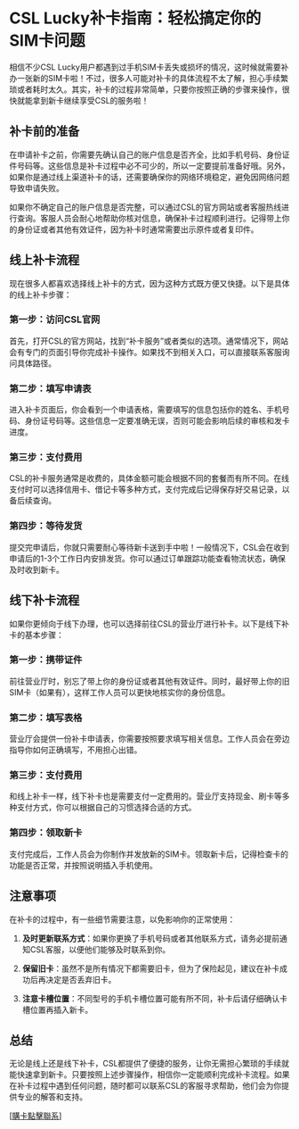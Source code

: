 # CSL Lucky补卡指南：轻松搞定你的SIM卡问题

相信不少CSL Lucky用户都遇到过手机SIM卡丢失或损坏的情况，这时候就需要补办一张新的SIM卡啦！不过，很多人可能对补卡的具体流程不太了解，担心手续繁琐或者耗时太久。其实，补卡的过程非常简单，只要你按照正确的步骤来操作，很快就能拿到新卡继续享受CSL的服务啦！

## 补卡前的准备

在申请补卡之前，你需要先确认自己的账户信息是否齐全，比如手机号码、身份证件号码等。这些信息是补卡过程中必不可少的，所以一定要提前准备好哦。另外，如果你是通过线上渠道补卡的话，还需要确保你的网络环境稳定，避免因网络问题导致申请失败。

如果你不确定自己的账户信息是否完整，可以通过CSL的官方网站或者客服热线进行查询。客服人员会耐心地帮助你核对信息，确保补卡过程顺利进行。记得带上你的身份证或者其他有效证件，因为补卡时通常需要出示原件或者复印件。

## 线上补卡流程

现在很多人都喜欢选择线上补卡的方式，因为这种方式既方便又快捷。以下是具体的线上补卡步骤：

### 第一步：访问CSL官网

首先，打开CSL的官方网站，找到“补卡服务”或者类似的选项。通常情况下，网站会有专门的页面引导你完成补卡操作。如果找不到相关入口，可以直接联系客服询问具体路径。

### 第二步：填写申请表

进入补卡页面后，你会看到一个申请表格，需要填写的信息包括你的姓名、手机号码、身份证号码等。这些信息一定要准确无误，否则可能会影响后续的审核和发卡进度。

### 第三步：支付费用

CSL的补卡服务通常是收费的，具体金额可能会根据不同的套餐而有所不同。在线支付时可以选择信用卡、借记卡等多种方式，支付完成后记得保存好交易记录，以备后续查询。

### 第四步：等待发货

提交完申请后，你就只需要耐心等待新卡送到手中啦！一般情况下，CSL会在收到申请后的1-3个工作日内安排发货。你可以通过订单跟踪功能查看物流状态，确保及时收到新卡。

## 线下补卡流程

如果你更倾向于线下办理，也可以选择前往CSL的营业厅进行补卡。以下是线下补卡的基本步骤：

### 第一步：携带证件

前往营业厅时，别忘了带上你的身份证或者其他有效证件。同时，最好带上你的旧SIM卡（如果有），这样工作人员可以更快地核实你的身份信息。

### 第二步：填写表格

营业厅会提供一份补卡申请表，你需要按照要求填写相关信息。工作人员会在旁边指导你如何正确填写，不用担心出错。

### 第三步：支付费用

和线上补卡一样，线下补卡也是需要支付一定费用的。营业厅支持现金、刷卡等多种支付方式，你可以根据自己的习惯选择合适的方式。

### 第四步：领取新卡

支付完成后，工作人员会为你制作并发放新的SIM卡。领取新卡后，记得检查卡的功能是否正常，并按照说明插入手机使用。

## 注意事项

在补卡的过程中，有一些细节需要注意，以免影响你的正常使用：

1. **及时更新联系方式**：如果你更换了手机号码或者其他联系方式，请务必提前通知CSL客服，以便他们能够及时联系到你。
   
2. **保留旧卡**：虽然不是所有情况下都需要旧卡，但为了保险起见，建议在补卡成功后再决定是否丢弃旧卡。

3. **注意卡槽位置**：不同型号的手机卡槽位置可能有所不同，补卡后请仔细确认卡槽位置再插入新卡。

## 总结

无论是线上还是线下补卡，CSL都提供了便捷的服务，让你无需担心繁琐的手续就能快速拿到新卡。只要按照上述步骤操作，相信你一定能顺利完成补卡流程。如果在补卡过程中遇到任何问题，随时都可以联系CSL的客服寻求帮助，他们会为你提供专业的解答和支持。

[[購卡點擊聯系](https://t.me/s/esim1088)]